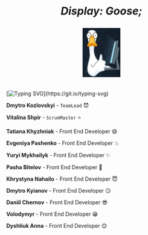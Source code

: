 <h1 align="center"><em> Display: Goose;</em>

<img src="https://github.com/Dmytroukraine/command_project_mimino/blob/main/src/images/photo_2023-03-09_00-41-40.jpg"  alt="goose" width=100/></h1>

[![Typing SVG](https://readme-typing-svg.herokuapp.com?font=Fira+Code&pause=1000&color=3700F7&width=435&lines=A+clever+person+solves+a+problem.+;A+wise+person+avoids+it.)](https://git.io/typing-svg)

<b>Dmytro Kozlovskyi</b>  - `TeamLead` :smiling_imp:


<b>Vitalina Shpir</b> - `ScrumMaster` :star:


<b>Tatiana Khyzhniak</b> - Front End Developer :smile:


<b>Evgeniya Pashenko</b> - Front End Developer :boom:


<b>Yuryi Mykhailyk</b> - Front End Developer :sparkles:


<b>Pasha Bitelov</b> - Front End Developer :muscle:


<b>Khrystyna Nahailo</b> - Front End Developer :innocent:


<b>Dmytro Kyianov</b> - Front End Developer :smirk:


<b>Daniil Chernov</b> - Front End Developer :sunglasses:


<b>Volodymyr</b> - Front End Developer :grin:


<b>Dyshliuk Anna</b> - Front End Developer :blush:

